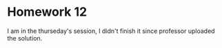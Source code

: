 # Homework 12

I am in the thurseday's session, I didn't finish it since professor uploaded the solution.
